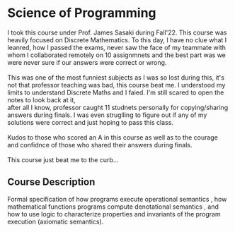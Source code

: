# Science of Programming
I took this course under Prof. James Sasaki during Fall'22. This course was heavily focused on Discrete Mathematics. To this day, I have no clue what I leanred, how I passed the exams, never saw the face of my teammate with whom I collaborated remotely on 10 assignmnets and the best part was we were never sure if our answers were correct or wrong. <br><br>This was one of the most funniest subjects as I was so lost during this, it's not that professor teaching was bad, this course beat me. I understood my limits to understand Discrete Maths and I faied. I'm still scared to open the notes to look back at it, <br>after all I know, professor caught 11 studnets personally for copying/sharing answers during finals. I was even struglling to figure out if any of my solutions were correct and just hoping to pass this class. <br><br>Kudos to those who scored an A in this course as well as to the courage and confidnce of those who shared their answers during finals.<br><br>
This course just beat me to the curb...
## Course Description
Formal specification of how programs execute operational semantics , how mathematical functions programs compute denotational semantics , and how to use logic to characterize properties and invariants of the program execution (axiomatic semantics).
